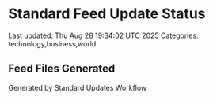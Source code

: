 # Standard Feed Update Status
Last updated: Thu Aug 28 19:34:02 UTC 2025
Categories: technology,business,world

## Feed Files Generated

Generated by Standard Updates Workflow
